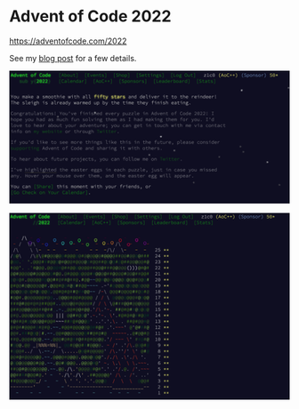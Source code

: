 # Advent of Code 2022

<https://adventofcode.com/2022>

See my [blog post](https://wolfgang-ziegler.com/blog/aoc2022) for a few details.

![Done](aoc2022_done.png)

![50 stars!](aoc2022_50stars.png)
